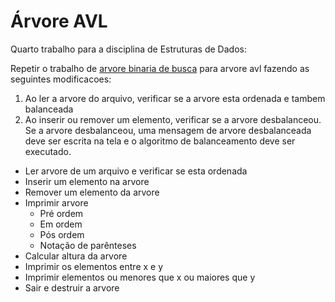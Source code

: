 Árvore AVL
==========

Quarto trabalho para a disciplina de Estruturas de Dados:

Repetir o trabalho de [arvore binaria de busca](../ArvoreDeBusca) para arvore avl fazendo as seguintes modificacoes:
1. Ao ler a arvore do arquivo, verificar se a arvore esta ordenada e tambem balanceada
2. Ao inserir ou remover um elemento, verificar se a arvore desbalanceou. Se a arvore desbalanceou, uma mensagem de arvore desbalanceada deve ser escrita na tela e o algoritmo de balanceamento deve ser executado.

* Ler arvore de um arquivo e verificar se esta ordenada
* Inserir um elemento na arvore
* Remover um elemento da arvore
* Imprimir arvore
    * Pré ordem
    * Em ordem
    * Pós ordem
    * Notação de parênteses
* Calcular altura da arvore
* Imprimir os elementos entre x e y
* Imprimir elementos ou menores que x ou maiores que y
* Sair e destruir a arvore